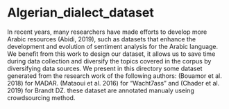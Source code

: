 # Algerian_dialect_dataset
In recent years, many researchers have made efforts to develop more Arabic resources (Abidi, 2019), such as datasets that enhance the development and evolution of sentiment analysis for the Arabic language. We benefit from this work to design our dataset, it allows us to save time during data collection and diversify the topics covered in the corpus by diversifying data sources. We present in this directory some dataset generated from the research work of the following authors: (Bouamor et al. 2018) for MADAR. (Mataoui et al. 2016) for “Wacht7ass” and (Chader et al. 2019) for Brandt DZ. these dataset are annotated manualy useing crowdsourcing method.
